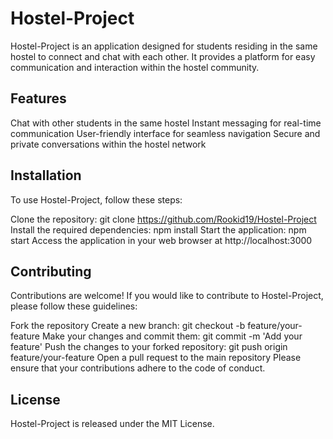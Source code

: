 # Hostel-Project
Hostel-Project is an application designed for students residing in the same hostel to connect and chat with each other. It provides a platform for easy communication and interaction within the hostel community.

## Features

Chat with other students in the same hostel
Instant messaging for real-time communication
User-friendly interface for seamless navigation
Secure and private conversations within the hostel network


## Installation
To use Hostel-Project, follow these steps:

Clone the repository: git clone https://github.com/Rookid19/Hostel-Project
Install the required dependencies: npm install
Start the application: npm start
Access the application in your web browser at http://localhost:3000


## Contributing
Contributions are welcome! If you would like to contribute to Hostel-Project, please follow these guidelines:

Fork the repository
Create a new branch: git checkout -b feature/your-feature
Make your changes and commit them: git commit -m 'Add your feature'
Push the changes to your forked repository: git push origin feature/your-feature
Open a pull request to the main repository
Please ensure that your contributions adhere to the code of conduct.

## License
Hostel-Project is released under the MIT License.
